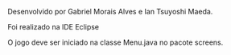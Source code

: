 Desenvolvido por Gabriel Morais Alves e Ian Tsuyoshi Maeda.


Foi realizado na IDE Eclipse


O jogo deve ser iniciado na classe Menu.java no pacote screens.
